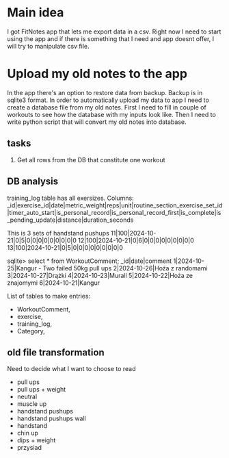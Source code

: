 # Main idea
I got FitNotes app that lets me export data in a csv.
Right now I need to start using the app and if there is something that I need and app doesnt offer, I will try to manipulate csv file.

# Upload my old notes to the app
In the app there's an option to restore data from backup. Backup is in sqlite3 format. In order to automatically upload my data to app I need to create a database file from my old notes.
First I need to fill in couple of workouts to see how the database with my inputs look like. Then I need to write python script that will convert my old notes into database.
## tasks
1. Get all rows from the DB that constitute one workout

## DB analysis
training_log table has all exersizes. Columns:
_id|exercise_id|date|metric_weight|reps|unit|routine_section_exercise_set_id|timer_auto_start|is_personal_record|is_personal_record_first|is_complete|is_pending_update|distance|duration_seconds

This is 3 sets of handstand pushups
11|100|2024-10-21|0|5|0|0|0|0|0|0|0|0|0
12|100|2024-10-21|0|6|0|0|0|0|0|0|0|0|0
13|100|2024-10-21|0|5|0|0|0|0|0|0|0|0|0

sqlite> select * from WorkoutComment;
_id|date|comment
1|2024-10-25|Kangur - Two failed 50kg pull ups
2|2024-10-26|Hoża z randomami
3|2024-10-27|Drążki
4|2024-10-23|Murall
5|2024-10-22|Hoża ze znajomymi
6|2024-10-21|Kangur

List of tables to make entries:
- WorkoutComment,
- exercise,
- training_log,
- Category,

## old file transformation
Need to decide what I want to choose to read
- pull ups
- pull ups + weight
- neutral
- muscle up
- handstand pushups
- handstand pushups wall
- handstand
- chin up
- dips + weight
- przysiad
